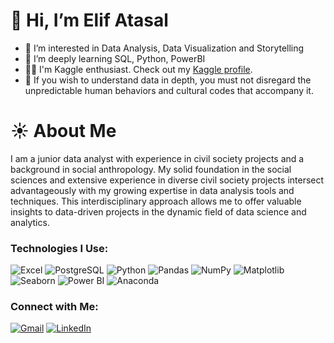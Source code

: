 # 👋 Hi, I’m Elif Atasal
- 👀 I’m interested in Data Analysis, Data Visualization and Storytelling
- 🌱 I’m deeply learning SQL, Python, PowerBI
- 👩‍💻 I'm Kaggle enthusiast. Check out my [Kaggle profile](https://www.kaggle.com/elifatasal).
- 🎯 If you wish to understand data in depth, you must not disregard the unpredictable human behaviors and cultural codes that accompany it. 

# ☀️ About Me

I am a junior data analyst with experience in civil society projects and a background in social anthropology. My solid foundation in the social sciences and extensive experience in diverse civil society projects intersect advantageously with my growing expertise in data analysis tools and techniques.  This interdisciplinary approach allows me to offer valuable insights to data-driven projects in the dynamic field of data science and analytics.

### Technologies I Use:
![Excel](https://img.shields.io/badge/-Excel-217346?logo=microsoft-excel&logoColor=white&style=flat)
![PostgreSQL](https://img.shields.io/badge/-PostgreSQL-336791?logo=PostgreSQL&logoColor=white&style=flat)
![Python](https://img.shields.io/badge/-Python-3776AB?logo=python&logoColor=white&style=flat)
![Pandas](https://img.shields.io/badge/-Pandas-150458?logo=pandas&logoColor=white&style=flat)
![NumPy](https://img.shields.io/badge/-NumPy-013243?logo=numpy&logoColor=white&style=flat)
![Matplotlib](https://img.shields.io/badge/-Matplotlib-013243?logo=matplotlib&logoColor=white&style=flat)
![Seaborn](https://img.shields.io/badge/-Seaborn-3776AB?logo=seaborn&logoColor=white&style=flat)
![Power BI](https://img.shields.io/badge/-Power%20BI-F2C811?logo=Power%20BI&logoColor=black&style=flat)
![Anaconda](https://img.shields.io/badge/-Anaconda-44A833?logo=anaconda&logoColor=white&style=flat)

### Connect with Me:
[![Gmail](https://img.shields.io/badge/-Gmail-D14836?logo=gmail&logoColor=white&style=flat)](mailto:elif.atasal@gmail.com)
[![LinkedIn](https://img.shields.io/badge/-LinkedIn-0A66C2?logo=LinkedIn&logoColor=white&style=flat)](https://www.linkedin.com/in/elifatasal)




<!---
eatasal/eatasal is a ✨ special ✨ repository because its `README.md` (this file) appears on your GitHub profile.
You can click the Preview link to take a look at your changes.
--->
